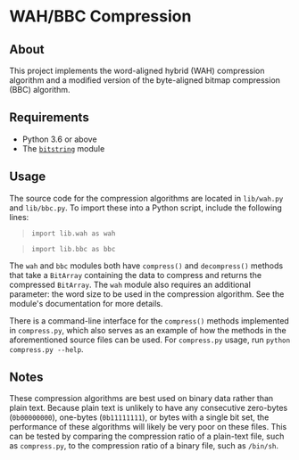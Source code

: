 # WAH/BBC Compression

## About

This project implements the word-aligned hybrid (WAH) compression algorithm and a modified version of the byte-aligned bitmap compression (BBC) algorithm.

## Requirements

* Python 3.6 or above
* The [`bitstring`](https://pypi.org/project/bitstring/) module

## Usage

The source code for the compression algorithms are located in `lib/wah.py` and `lib/bbc.py`. To import these into a Python script, include the following lines:

> `import lib.wah as wah`

> `import lib.bbc as bbc`

The `wah` and `bbc` modules both have `compress()` and `decompress()` methods that take a `BitArray` containing the data to compress and returns the compressed `BitArray`. The `wah` module also requires an additional parameter: the word size to be used in the compression algorithm. See the module's documentation for more details.

There is a command-line interface for the `compress()` methods implemented in `compress.py`, which also serves as an example of how the methods in the aforementioned source files can be used. For `compress.py` usage, run `python compress.py --help`.

## Notes

These compression algorithms are best used on binary data rather than plain text. Because plain text is unlikely to have any consecutive zero-bytes (`0b00000000`), one-bytes (`0b11111111`), or bytes with a single bit set, the performance of these algorithms will likely be very poor on these files. This can be tested by comparing the compression ratio of a plain-text file, such as `compress.py`, to the compression ratio of a binary file, such as `/bin/sh`.
